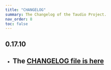 ```yaml
---
title: "CHANGELOG"
summary: The Changelog of the Taudio Project.
nav_order: 8
toc: false
---
```

## 0.17.10

- ## The [CHANGELOG file is here](https://flutter-sound.canardoux.xyz/changelog.html)

